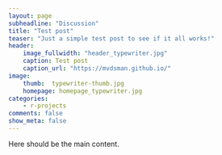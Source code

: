 ```yaml
---
layout: page
subheadline: "Discussion"
title: "Test post"
teaser: "Just a simple test post to see if it all works!"
header:
    image_fullwidth: "header_typewriter.jpg"
    caption: Test post
    caption_url: "https://mvdsman.github.io/"
image:
    thumb:  typewriter-thumb.jpg
    homepage: homepage_typewriter.jpg
categories:
    - r-projects
comments: false
show_meta: false
---
```

Here should be the main content.